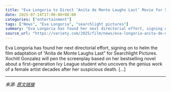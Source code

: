 ```yaml
---
title: "Eva Longoria to Direct ‘Anita de Monte Laughs Last’ Movie for Searchlight"
date: 2025-07-14T17:00:00+08:00
categories: ["entertainment"]
tags: ["News", "Eva Longoria", "searchlight pictures"]
summary: "Eva Longoria has found her next directorial effort, signing on to helm the film adaptation of &#8220;Anita de Monte Laughs Last&#8221; for Searchlight Pictures. Xochitl Gonzalez will pen the screenpla"
source_url: "https://variety.com/2025/film/news/eva-longoria-anita-de-monte-laughs-last-movie-searchlight-1236459275/"
---
```


Eva Longoria has found her next directorial effort, signing on to helm the film adaptation of &#8220;Anita de Monte Laughs Last&#8221; for Searchlight Pictures. Xochitl Gonzalez will pen the screenplay based on her bestselling novel about a first-generation Ivy League student who uncovers the genius work of a female artist decades after her suspicious death. [&#8230;]

---

*来源: [原文链接](https://variety.com/2025/film/news/eva-longoria-anita-de-monte-laughs-last-movie-searchlight-1236459275/)*
